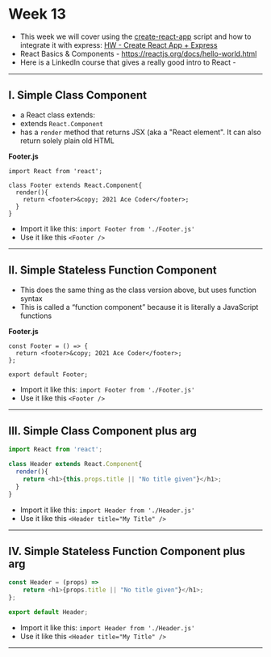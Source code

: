 # Week 13

- This week we will cover using the [create-react-app](https://reactjs.org/docs/create-a-new-react-app.html) script and how to integrate it with express: [HW - Create React App + Express](../hw-notes/HW-create-react-app-plus-express.md)
- React Basics & Components - https://reactjs.org/docs/hello-world.html
- Here is a LinkedIn course that gives a really good intro to React - 

<hr>

## I. Simple Class Component

- a React class extends:
 - extends `React.Component`
 - has a `render` method that returns JSX (aka a "React element". It can also return solely plain old HTML

**Footer.js**

```
import React from 'react';

class Footer extends React.Component{
  render(){
    return <footer>&copy; 2021 Ace Coder</footer>;
  }
}
```

- Import it like this: `import Footer from './Footer.js'`
- Use it like this `<Footer />`

<hr>

## II. Simple Stateless Function Component 

- This does the same thing as the class version above, but uses function syntax
- This is called a “function component” because it is literally a JavaScript functions


**Footer.js**

```
const Footer = () => {
  return <footer>&copy; 2021 Ace Coder</footer>;
};

export default Footer;
```

- Import it like this: `import Footer from './Footer.js'`
- Use it like this `<Footer />`

<hr>

## III. Simple Class Component plus arg

```js
import React from 'react';

class Header extends React.Component{
  render(){
    return <h1>{this.props.title || "No title given"}</h1>;
  }
}
```

- Import it like this: `import Header from './Header.js'`
- Use it like this `<Header title="My Title" />`

<hr>

## IV. Simple Stateless Function Component plus arg

```js
const Header = (props) => 
    return <h1>{props.title || "No title given"}</h1>;
};

export default Header;
```

- Import it like this: `import Header from './Header.js'`
- Use it like this `<Header title="My Title" />`

<hr>

